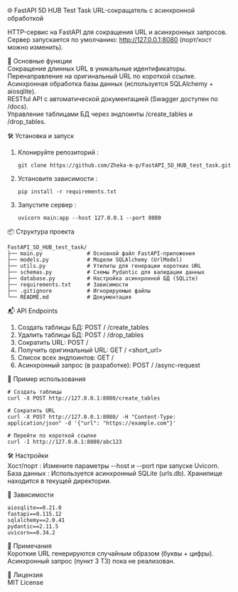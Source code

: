 🌐 FastAPI 5D HUB Test Task
URL-сокращатель с асинхронной обработкой

HTTP-сервис на FastAPI для сокращения URL и асинхронных запросов.
Сервер запускается по умолчанию: http://127.0.0.1:8080 (порт/хост можно изменить).

🚀 Основные функции<br>
Сокращение длинных URL в уникальные идентификаторы. <br>
Перенаправление на оригинальный URL по короткой ссылке.<br>
Асинхронная обработка базы данных (используется SQLAlchemy + aiosqlite).<br>
RESTful API с автоматической документацией (Swagger доступен по /docs).<br>
Управление таблицами БД через эндпоинты /create_tables и /drop_tables.<br>

🛠 Установка и запуск

1. Клонируйте репозиторий :
      ```
    git clone https://github.com/Zheka-m-p/FastAPI_5D_HUB_test_task.git
   ```
2. Установите зависимости :
      ```
   pip install -r requirements.txt
   ```
   
3. Запустите сервер :
      ```
   uvicorn main:app --host 127.0.0.1 --port 8080
   ```
   
📦 Структура проекта

```
FastAPI_5D_HUB_test_task/
├── main.py              # Основной файл FastAPI-приложения
├── models.py            # Модели SQLAlchemy (UrlModel)
├── utils.py             # Утилиты для генерации коротких URL
├── schemas.py           # Схемы Pydantic для валидации данных
├── database.py          # Настройка асинхронной БД (SQLite)
├── requirements.txt     # Зависимости
├── .gitignore           # Игнорируемые файлы
└── README.md            # Документация
   ``` 
📬 API Endpoints
1. Создать таблицы БД: 
POST / /create_tables <br>
2. Удалить таблицы БД: 
POST / /drop_tables
3. Сократить URL: 
POST /
4. Получить оригинальный URL: 
GET / <short_url>
5. Список всех эндпоинтов: 
GET /
6. Асинхронный запрос (в разработке):
POST / /async-request

🧪 Пример использования<br>
   ```
# Создать таблицы
curl -X POST http://127.0.0.1:8080/create_tables

# Сократить URL
curl -X POST http://127.0.0.1:8080/ -H "Content-Type: application/json" -d '{"url": "https://example.com"}' 

# Перейти по короткой ссылке
curl -I http://127.0.0.1:8080/abc123
```

🛠 Настройки <br>
Хост/порт : Измените параметры --host и --port при запуске Uvicorn. <br>
База данных : Используется асинхронный SQLite (urls.db). Хранилище находится в текущей директории. <br>

📄 Зависимости<br>

```
aiosqlite==0.21.0
fastapi==0.115.12
sqlalchemy==2.0.41
pydantic==2.11.5
uvicorn==0.34.2
```


📝 Примечания <br>
Короткие URL генерируются случайным образом (буквы + цифры). <br>
Асинхронный запрос (пункт 3 ТЗ) пока не реализован. <br>

📄 Лицензия <br>
MIT License 
